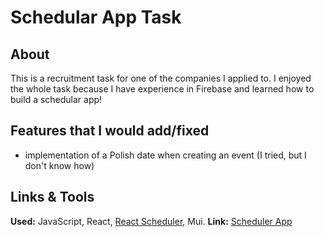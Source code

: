 # Schedular App Task

## About
This is a recruitment task for one of the companies I applied to. I enjoyed the whole task because I have experience in Firebase and learned how to build a schedular app!

## Features that I would add/fixed
- implementation of a Polish date when creating an event (I tried, but I don't know how)

## Links & Tools
**Used:** JavaScript, React, [React Scheduler](https://devexpress.github.io/devextreme-reactive/react/scheduler/), Mui.
**Link:** [Scheduler App](https://testxyz.online/)
